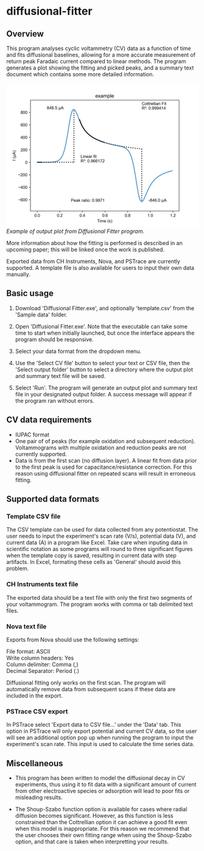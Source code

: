 # diffusional-fitter

## Overview

This program analyses cyclic voltammetry (CV) data as a function of time and fits diffusional baselines, allowing for a more accurate measurement of return peak Faradaic current compared to linear methods. The program generates a plot showing the fitting and picked peaks, and a summary text document which contains some more detailed information. 

![plot](example.png)
*Example of output plot from Diffusional Fitter program.*

More information about how the fitting is performed is described in an upcoming paper; this will be linked once the work is published.

Exported data from CH Instruments, Nova, and PSTrace are currently supported. A template file is also available for users to input their own data manually.

## Basic usage

1. Download 'Diffusional Fitter.exe', and optionally 'template.csv' from the 'Sample data' folder.

2. Open 'Diffusional Fitter.exe'. Note that the executable can take some time to start when initially launched, but once the interface appears the program should be responsive.

3. Select your data format from the dropdown menu.

4. Use the 'Select CV file' button to select your text or CSV file, then the 'Select output folder' button to select a directory where the output plot and summary text file will be saved.
  
5. Select 'Run'. The program will generate an output plot and summary text file in your designated output folder. A success message will appear if the program ran without errors. 

## CV data requirements

- IUPAC format
- One pair of of peaks (for example oxidation and subsequent reduction). Voltammograms with multiple oxidation and reduction peaks are not currently supported.
- Data is from the first scan (no diffusion layer). A linear fit from data prior to the first peak is used for capacitance/resistance correction. For this reason using diffusional fitter on repeated scans will result in erroneous fitting.

## Supported data formats
### Template CSV file
The CSV template can be used for data collected from any potentiostat. The user needs to input the experiment's scan rate (V/s), potential data (V), and current data (A) in a program like Excel. Take care when inputing data in scientific notation as some programs will round to three significant figures when the template copy is saved, resulting in current data with step artifacts. In Excel, formating these cells as 'General' should avoid this problem.

### CH Instruments text file
The exported data should be a text file with only the first two segments of your voltammogram. The program works with comma or tab delimited text files.

### Nova text file
Exports from Nova should use the following settings:  
  
File format: ASCII  
Write column headers: Yes  
Column delimiter: Comma (,)  
Decimal Separator: Period (.)  

Diffusional fitting only works on the first scan. The program will automatically remove data from subsequent scans if these data are included in the export.

### PSTrace CSV export
In PSTrace select 'Export data to CSV file...' under the 'Data' tab. This option in PSTrace will only export potential and current CV data, so the user will see an additional option pop up when running the program to input the experiment's scan rate. This input is used to calculate the time series data.

## Miscellaneous

- This program has been written to model the diffusional decay in CV experiments, thus using it to fit data with a significant amount of current from other electroactive species or adsorption will lead to poor fits or misleading results.

- The Shoup-Szabo function option is available for cases where radial diffusion becomes significant. However, as this function is less constrained than the Cottrellian option it can achieve a good fit even when this model is inappropriate. For this reason we recommend that the user chooses their own fitting range when using the Shoup-Szabo option, and that care is taken when interpretting your results.
